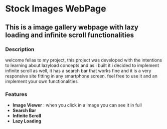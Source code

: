 # Stock Images WebPage
## This is a image gallery webpage with lazy loading and infinite scroll functionalities
### Description
welcome fellas to my project, this project was developed with the intentions to learning about
lazyload concepts and as i built it i decided to implement infinite scroll as well, it has
a search bar that works fine and it is a very responsive site fitting in any smartphone screen.
feel free to use it and an implement your own functionalities
### Features
- **Image Viewer** : when you click in a image you can see it in full
- **Search Bar**
- **Infinite Scroll**
- **Lazy Loading**
